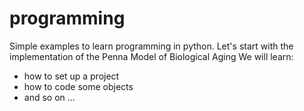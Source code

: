 # programming
Simple examples to learn programming in python.
Let's start with the implementation of the Penna Model of Biological Aging
We will learn:
- how to set up a project
- how to code some objects 
- and so on ...
